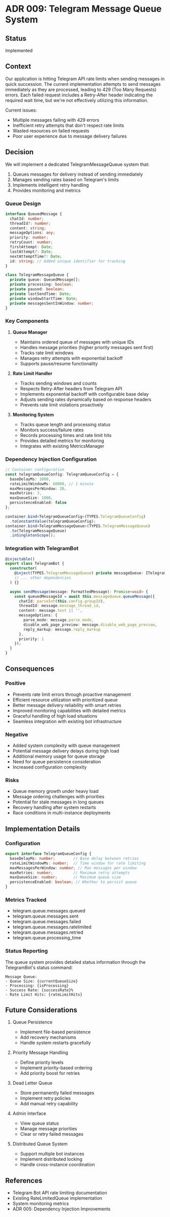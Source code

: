 # ADR 009: Telegram Message Queue System

## Status
Implemented

## Context
Our application is hitting Telegram API rate limits when sending messages in quick succession. The current implementation attempts to send messages immediately as they are processed, leading to 429 (Too Many Requests) errors. Each failed request includes a Retry-After header indicating the required wait time, but we're not effectively utilizing this information.

Current issues:
- Multiple messages failing with 429 errors
- Inefficient retry attempts that don't respect rate limits
- Wasted resources on failed requests
- Poor user experience due to message delivery failures

## Decision
We will implement a dedicated TelegramMessageQueue system that:

1. Queues messages for delivery instead of sending immediately
2. Manages sending rates based on Telegram's limits
3. Implements intelligent retry handling
4. Provides monitoring and metrics

### Queue Design
```typescript
interface QueuedMessage {
  chatId: number;
  threadId?: number;
  content: string;
  messageOptions: any;
  priority: number;
  retryCount: number;
  firstAttempt: Date;
  lastAttempt?: Date;
  nextAttemptTime?: Date;
  id: string; // Added unique identifier for tracking
}

class TelegramMessageQueue {
  private queue: QueuedMessage[];
  private processing: boolean;
  private paused: boolean;
  private lastSendTime: Date;
  private windowStartTime: Date;
  private messagesSentInWindow: number;
}
```

### Key Components

1. **Queue Manager**
   - Maintains ordered queue of messages with unique IDs
   - Handles message priorities (higher priority messages sent first)
   - Tracks rate limit windows
   - Manages retry attempts with exponential backoff
   - Supports pause/resume functionality

2. **Rate Limit Handler**
   - Tracks sending windows and counts
   - Respects Retry-After headers from Telegram API
   - Implements exponential backoff with configurable base delay
   - Adjusts sending rates dynamically based on response headers
   - Prevents rate limit violations proactively

3. **Monitoring System**
   - Tracks queue length and processing status
   - Monitors success/failure rates
   - Records processing times and rate limit hits
   - Provides detailed metrics for monitoring
   - Integrates with existing MetricsManager

### Dependency Injection Configuration
```typescript
// Container configuration
const telegramQueueConfig: TelegramQueueConfig = {
  baseDelayMs: 1000,
  rateLimitWindowMs: 60000, // 1 minute
  maxMessagesPerWindow: 20,
  maxRetries: 3,
  maxQueueSize: 1000,
  persistenceEnabled: false
};

container.bind<TelegramQueueConfig>(TYPES.TelegramQueueConfig)
  .toConstantValue(telegramQueueConfig);
container.bind<TelegramMessageQueue>(TYPES.TelegramMessageQueue)
  .to(TelegramMessageQueue)
  .inSingletonScope();
```

### Integration with TelegramBot
```typescript
@injectable()
export class TelegramBot {
  constructor(
    @inject(TYPES.TelegramMessageQueue) private messageQueue: ITelegramMessageQueue,
    // ... other dependencies
  ) {}

  async sendMessage(message: FormattedMessage): Promise<void> {
    const queuedMessageId = await this.messageQueue.queueMessage({
      chatId: parseInt(this.config.groupId),
      threadId: message.message_thread_id,
      content: message.text || '',
      messageOptions: {
        parse_mode: message.parse_mode,
        disable_web_page_preview: message.disable_web_page_preview,
        reply_markup: message.reply_markup
      },
      priority: 1
    });
  }
}
```

## Consequences

### Positive
- Prevents rate limit errors through proactive management
- Efficient resource utilization with prioritized queue
- Better message delivery reliability with smart retries
- Improved monitoring capabilities with detailed metrics
- Graceful handling of high load situations
- Seamless integration with existing bot infrastructure

### Negative
- Added system complexity with queue management
- Potential message delivery delays during high load
- Additional memory usage for queue storage
- Need for queue persistence consideration
- Increased configuration complexity

### Risks
- Queue memory growth under heavy load
- Message ordering challenges with priorities
- Potential for stale messages in long queues
- Recovery handling after system restarts
- Race conditions in multi-instance deployments

## Implementation Details

### Configuration
```typescript
export interface TelegramQueueConfig {
  baseDelayMs: number;        // Base delay between retries
  rateLimitWindowMs: number;  // Time window for rate limiting
  maxMessagesPerWindow: number; // Max messages per window
  maxRetries: number;         // Maximum retry attempts
  maxQueueSize: number;       // Maximum queue size
  persistenceEnabled: boolean; // Whether to persist queue
}
```

### Metrics Tracked
- telegram.queue.messages.queued
- telegram.queue.messages.sent
- telegram.queue.messages.failed
- telegram.queue.messages.ratelimited
- telegram.queue.messages.retried
- telegram.queue.processing_time

### Status Reporting
The queue system provides detailed status information through the TelegramBot's status command:
```
Message Queue:
- Queue Size: {currentQueueSize}
- Processing: {isProcessing}
- Success Rate: {successRate}%
- Rate Limit Hits: {rateLimitHits}
```

## Future Considerations

1. Queue Persistence
   - Implement file-based persistence
   - Add recovery mechanisms
   - Handle system restarts gracefully

2. Priority Message Handling
   - Define priority levels
   - Implement priority-based ordering
   - Add priority boost for retries

3. Dead Letter Queue
   - Store permanently failed messages
   - Implement retry policies
   - Add manual retry capability

4. Admin Interface
   - View queue status
   - Manage message priorities
   - Clear or retry failed messages

5. Distributed Queue System
   - Support multiple bot instances
   - Implement distributed locking
   - Handle cross-instance coordination

## References

- Telegram Bot API rate limiting documentation
- Existing RateLimitedQueue implementation
- System monitoring metrics
- ADR 005: Dependency Injection Improvements